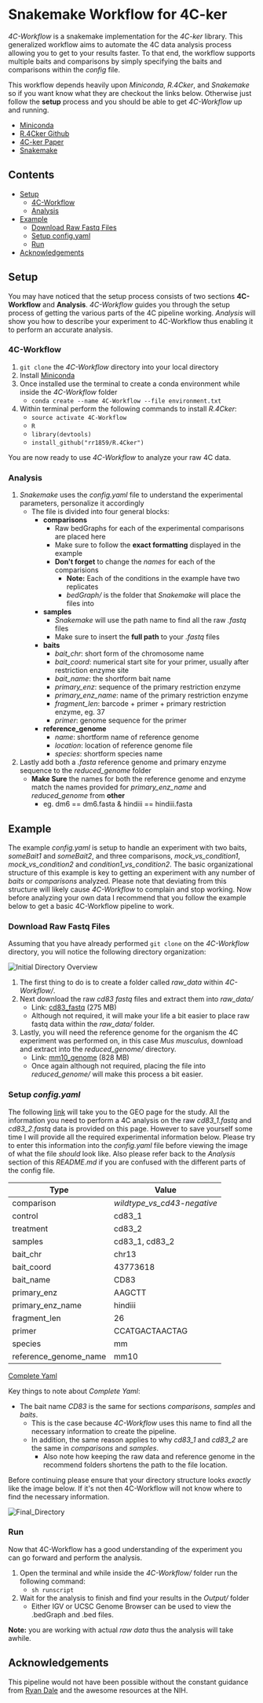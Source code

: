 # Snakemake Workflow for 4C-ker

*4C-Workflow* is a snakemake implementation for the *4C-ker* library.
This generalized workflow aims to automate the 4C data analysis process allowing
you to get to your results faster. To that end, the workflow supports multiple 
baits and comparisons by simply specifying the baits and comparisons within the 
*config* file.

This workflow depends heavily upon *Miniconda*, *R.4Cker*, and *Snakemake* so if you
want know what they are checkout the links below. Otherwise just follow the **setup**
process and you should be able to get *4C-Workflow* up and running.

* [Miniconda](http://conda.pydata.org/miniconda.html)
* [R.4Cker Github](https://github.com/rr1859/R.4Cker)
* [4C-ker Paper](http://journals.plos.org/ploscompbiol/article?id=10.1371%2Fjournal.pcbi.1004780)
* [Snakemake](https://bitbucket.org/snakemake/snakemake/wiki/Home)

## Contents
- [Setup](#setup)
  - [4C-Workflow](#4c-workflow)
  - [Analysis](#analysis)
- [Example](#example)
  - [Download Raw Fastq Files](#downloadrawfastqfiles)
  - [Setup config.yaml](#setupconfig.yaml)
  - [Run](#run)
- [Acknowledgements](#acknowledgements)

## Setup

You may have noticed that the setup process consists of two sections 
**4C-Workflow** and **Analysis**. *4C-Workflow* guides you through the setup
process of getting the various parts of the 4C pipeline working. *Analysis* 
will show you how to describe your experiment to 4C-Workflow thus enabling it 
to perform an accurate analysis. 

### 4C-Workflow

1. `git clone` the *4C-Workflow* directory into your local directory
2. Install [Miniconda](http://conda.pydata.org/miniconda.html)
3. Once installed use the terminal to create a conda environment while inside 
   the *4C-Workflow* folder
   - `conda create --name 4C-Workflow --file environment.txt`
4. Within terminal perform the following commands to install *R.4Cker*:
   - `source activate 4C-Workflow`
   - `R`
   - `library(devtools)`
   - `install_github("rr1859/R.4Cker")`

You are now ready to use *4C-Workflow* to analyze your raw 4C data.

### Analysis

1. *Snakemake* uses the *config.yaml* file to understand the experimental 
   parameters, personalize it accordingly
   - The file is divided into four general blocks:
	 - **comparisons**
	   - Raw bedGraphs for each of the experimental comparisons are placed here
	    - Make sure to follow the **exact formatting** displayed in the example
	    - **Don't forget** to change the *names* for each of the comparisions
		  - **Note:** Each of the conditions in the example have two replicates
		  - *bedGraph/* is the folder that *Snakemake* will place the files into
	 - **samples**
	   - *Snakemake* will use the path name to find all the raw *.fastq* files
	   - Make sure to insert the **full path** to your *.fastq* files
	 - **baits**
	     - *bait_chr*: short form of the chromosome name
	     - *bait_coord*: numerical start site for your primer, usually after 
		   restriction enzyme site
	     - *bait_name*: the shortform bait name
	     - *primary_enz*: sequence of the primary restriction enzyme
		 - *primary_enz_name*: name of the primary restriction enzyme
	     - *fragment_len*: barcode + primer + primary restriction enzyme, eg. 37
	     - *primer*: genome sequence for the primer
	 - **reference_genome**
	    - *name*: shortform name of reference genome
	    - *location*: location of reference genome file
		 - *species*: shortform species name
2. Lastly add both a *.fasta* reference genome and primary enzyme sequence to 
   the *reduced_genome* folder
   - **Make Sure** the names for both the reference genome and enzyme match the 
	 names provided for *primary_enz_name* and *reduced_genome* from **other**
	 - eg. dm6 == dm6.fasta & hindiii == hindiii.fasta
	 
## Example

The example *config.yaml* is setup to handle an experiment with two baits,
*someBait1* and *someBait2*, and three comparisons, *mock_vs_condition1*, 
*mock_vs_condition2* and *condition1_vs_condition2*. The basic organizational
structure of this example is key to getting an experiment with any number of 
*baits* or *comparisons* analyzed. Please note that deviating from this
structure will likely cause *4C-Workflow* to complain and stop working. Now 
before analyzing your own data I recommend that you follow the example below 
to get a basic 4C-Workflow pipeline to work. 

### Download Raw Fastq Files

Assuming that you have already performed `git clone` on the *4C-Workflow*
directory, you will notice the following directory organization: 

![Initial Directory Overview](https://github.com/MediciPrime/Repository-Images/blob/master/initial_dir_overview.png)

1. The first thing to do is to create a folder called *raw_data* within 
   *4C-Workflow/*. 
2. Next download the raw *cd83 fastq* files and extract them into *raw_data/*
   - Link: [cd83_fastq](https://helix.nih.gov/~radmaneshbs/cd83_fastq.tar.gz)
	 (275 MB)
   - Although not required, it will make your life a bit easier to place raw
	 fastq data within the *raw_data/* folder.
3. Lastly, you will need the reference genome for the organism the 4C experiment
   was performed on, in this case *Mus musculus*, download and extract into the
   *reduced_genome/* directory.
   - Link: [mm10_genome](https://helix.nih.gov/~radmaneshbs/mm10_fasta.tar.gz)
	 (828 MB)
   - Once again although not required, placing the file into *reduced_genome/* 
	 will make this process a bit easier.

### Setup *config.yaml*

The following [link](http://www.ncbi.nlm.nih.gov/geo/query/acc.cgi?acc=GSM2055604)
will take you to the GEO page for the study. All the information you need to
perform a 4C analysis on the raw *cd83_1.fastq* and *cd83_2.fastq* data is
provided on this page. However to save yourself some time I will provide all the
required experimental information below. Please try to enter this information
into the *config.yaml* file before viewing the image of what the file *should* 
look like. Also please refer back to the *Analysis* section of this *README.md* 
if you are confused with the different parts of the config file. 

Type | Value
-----|------
comparison | *wildtype_vs_cd43-negative*
control | cd83_1
treatment | cd83_2
samples | cd83_1, cd83_2
bait_chr | chr13
bait_coord | 43773618
bait_name | CD83
primary_enz | AAGCTT
primary_enz_name | hindiii
fragment_len | 26
primer | CCATGACTAACTAG
species | mm
reference_genome_name | mm10

[Complete Yaml](https://github.com/MediciPrime/Repository-Images/blob/master/complete_yaml.png)

Key things to note about *Complete Yaml*:
- The bait name *CD83* is the same for sections *comparisons*, *samples* and
  *baits*.
  - This is the case because *4C-Workflow* uses this name to find all
  the necessary information to create the pipeline.
  - In addition, the same reason applies to why *cd83_1* and *cd83_2* 
	are the same in *comparisons* and *samples*. 
	- Also note how keeping the raw data and reference genome in the recommend
	  folders shortens the path to the file location.
	  
Before continuing please ensure that your directory structure looks *exactly* 
like the image below. If it's not then 4C-Workflow will not know where to find
the necessary information.

![Final_Directory](https://github.com/MediciPrime/Repository-Images/blob/master/final_directory.png)

### Run

Now that 4C-Workflow has a good understanding of the experiment you can go 
forward and perform the analysis. 

1. Open the terminal and while inside the *4C-Workflow/* folder run the 
   following command:
   - `sh runscript`
2. Wait for the analysis to finish and find your results in the *Output/* folder
   - Either IGV or UCSC Genome Browser can be used to view the .bedGraph and 
	 .bed files.

**Note:** you are working with actual *raw data* thus the analysis will take
awhile.

## Acknowledgements

This pipeline would not have been possible without the constant guidance from 
[Ryan Dale](https://github.com/daler) and the awesome resources at the NIH.
